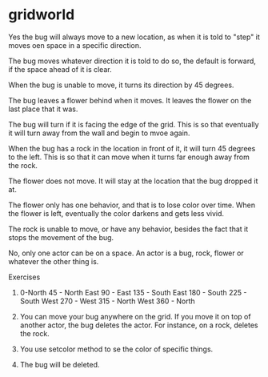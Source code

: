 gridworld
=========
Yes the bug will always move to a new location, as when it is told to "step" it moves oen space in a specific
direction. 

The bug moves whatever direction it is told to do so, the default is forward, if the space ahead of it is clear.

When the bug is unable to move, it turns its direction by 45 degrees.

The bug leaves a flower behind when it moves. It leaves the flower on the last place that it was.

The bug will turn if it is facing the edge of the grid. This is so that eventually it will turn away from the wall and begin to mvoe again.

When the bug has a rock in the location in front of it, it will turn 45 degrees to the left. This is so that it can move when it turns far enough away from the rock.

The flower does not move. It will stay at the location that the bug dropped it at.

The flower only has one behavior, and that is to lose color over time. When the flower is left, eventually the color darkens and gets less vivid.

The rock is unable to move, or have any behavior, besides the fact that it stops the movement of the bug.

No, only one actor can be on a space. An actor is a bug, rock, flower or whatever the other thing is.

Exercises
1.  0-North
    45 - North East
    90 - East
    135 - South East
    180 - South
    225 - South West
    270 - West
    315 - North West
    360 - North

2. You can move your bug anywhere on the grid. If you move it on top of another actor, the bug deletes the actor. For instance, on a rock, deletes the rock.

3. You use setcolor method to se the color of specific things.

4. The bug will be deleted.
    
    

